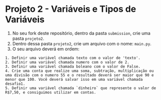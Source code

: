 # Projeto 2 - Variáveis e Tipos de Variáveis

1. No seu fork deste repositório, dentro da pasta `submission`, crie uma pasta `projeto2`.
2. Dentro dessa pasta `projeto2`, crie um arquivo com o nome: `main.py`.
3. O seu arquivo deverá em ordem:

```text
1. Definir uma variável chamada texto com o valor de 'texto'.
2. Definir uma variável chamada numero com o valor de 2.
3. Definir uma variável chamada boleano com o valor de False.
4. Crie uma conta que realize uma soma, subtração, multiplicação ou uma divisão com o numero 55 e o resultado deverá ser maior que 90 e menor que 100. Você deverá salvar isso em uma variável chamada desafio1.
5. Definir uma variável chamada `dinheiro` que represente o valor de R$7,50, e consiguimos utilizar em contas.
```
